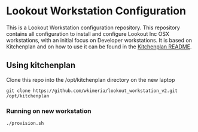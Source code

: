 # Lookout Workstation Configuration

This is a Lookout Workstation configuration repository.
This repository contains all configuration to install and configure Lookout Inc OSX workstations, with an initial focus on Developer workstations.
It is based on Kitchenplan and on how to use it can be found in the [Kitchenplan README](https://github.com/kitchenplan/kitchenplan).

## Using kitchenplan
Clone this repo into the /opt/kitchenplan directory on the new laptop

```
git clone https://github.com/wkimeria/lookout_workstation_v2.git /opt/kitchenplan
```

### Running on new workstation
```
./provision.sh
```


